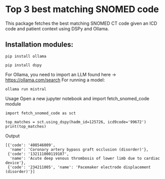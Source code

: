 # Top 3 best matching SNOMED code

This package fetches the best matching SNOMED CT code given an ICD code and patient context using DSPy and Ollama.

## Installation modules:
```
pip install ollama
```
```
pip install dspy
```
For Ollama, you need to import an LLM found here -> https://ollama.com/search
For running a model:
```
ollama run mistral
```
Usage
Open a new jupyter notebook and import fetch_snomed_code module

```
import fetch_snomed_code as sct

top_matches = sct.using_dspy(hadm_id=125726, icd9code='99672')
print(top_matches)
```

Output

```
[{'code': '408546009',
  'name': 'Coronary artery bypass graft occlusion (disorder)'},
 {'code': '132111000119107',
  'name': 'Acute deep venous thrombosis of lower limb due to cardiac device'},
 {'code': '234211005', 'name': 'Pacemaker electrode displacement (disorder)'}]
```












